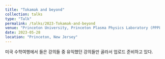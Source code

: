 ```yaml
---
title: "Tokamak and beyond"
collection: talks
type: "Talk"
permalink: /talks/2023-Tokamak-and-beyond
venue: "Princeton University, Princeton Plasma Physics Laboratory (PPPL)"
date: 2023-05-28
location: "Princeton, New Jersey"
---
```


미국 수학여행에서 들은 강의들 중 유익했던 강의들만 골라서 업로드 준비하고 있다.
